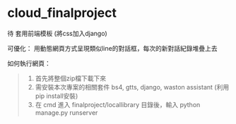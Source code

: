 # cloud_finalproject

待 套用前端模板 (將css加入django)

可優化：
  用動態網頁方式呈現類似line的對話框，每次的新對話紀錄堆疊上去

如何執行網頁：
  >1. 首先將整個zip檔下載下來
  >2. 需安裝本次專案的相關套件 bs4, gtts, django, waston assistant (利用pip install安裝)
  >3. 在 cmd 進入 finalproject/locallibrary 目錄後，輸入 python manage.py runserver  
